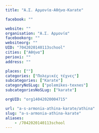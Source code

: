 ```yaml
---
title: "Α.Σ. Αρμονία-Αθήνα-Karate"

facebook: ""

website: ""
organisation: "Α.Σ. Αρμονία"
facebookorg: ""
websiteorg: ""
UID: "7042020140113school"
cities: ["Αθήνα"]
perioxi: ""
address: ""

places: [""]
categories: ["Πολεμικές τέχνες"]
subcategories: ["Karate"]
categoryNoSLug: ["polemikes-texnes"]
subcategoriesNoSLug: ["karate"]

orgUID: "org14042020004715"

url: "a-s-armonia-athina-karate/athina"
slug: "a-s-armonia-athina-karate"
aliases:
    - /7042020140113school
---
```





